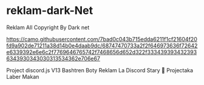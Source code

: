 # reklam-dark-Net
Reklam
All Copyright By Dark net

https://camo.githubusercontent.com/7bad0c043b715edda6211f1cf21604f20fd9a902de71211a38d14b0e4daab9dc/68747470733a2f2f646973636f72642e6339392e6e6c2f7769646765742f7468656d652d322f3334393934323936343930343030313534362e706e67

Project discord.js V13 Bashtren Boty Reklam La Discord
Stary 🌟 Projectaka Laber Makan
